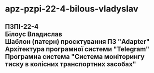 # apz-pzpi-22-4-bilous-vladyslav  
ПЗПІ-22-4  
Білоус Владислав  
Шаблон (патерн) проєктування ПЗ "Adapter"  
Архітектура програмної системи "Telegram"  
Програмна система "Система моніторингу тиску в колісних транспортних засобах"
---  
